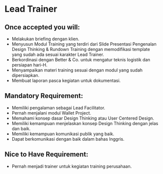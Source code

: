 # Lead Trainer

## Once accepted you will:

- Melakukan briefing dengan klien.
- Menyusun Modul Training yang terdiri dari Slide Presentasi Pengenalan Design Thinking & Rundown 
  Training dengan memodifikasi template yang sudah ada sesuai karakter Lead Trainer. 
- Berkordinasi dengan Better & Co. untuk mengatur teknis logistik dan persiapan hari-H.
- Menyampaikan materi training sesuai dengan modul yang sudah dipersiapkan.
- Membuat laporan pasca kegiatan untuk dokumentasi.

## Mandatory Requirement:

- Memiliki pengalaman sebagai Lead Facilitator.
- Pernah menjalani modul Wallet Project.
- Memahami konsep dasar Design Thinking atau User Centered Design.
- Memiliki kemampuan menjelaskan konsep Design Thinking dengan jelas dan baik.
- Memiliki kemampuan komunikasi publik yang baik.
- Dapat berkomunikasi dengan baik dalam bahas Inggris.

## Nice to Have Requirement:

- Pernah menjadi trainer untuk kegiatan training perusahaan.